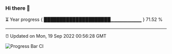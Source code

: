### Hi there 👋

⏳ Year progress { █████████████████████▁▁▁▁▁▁▁▁▁ } 71.52 %

---

⏰ Updated on Mon, 19 Sep 2022 00:56:28 GMT

![Progress Bar CI](https://github.com/Shyam-Makwana/GitHub-Actions-Demo/workflows/Progress%20Bar%20CI/badge.svg)
